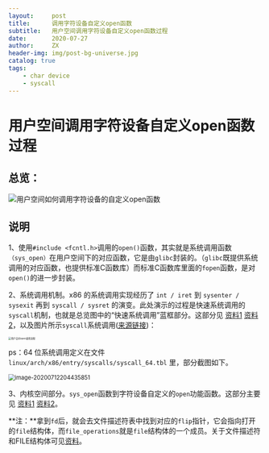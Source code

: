 ```yaml
---
layout:     post
title:      调用字符设备自定义open函数
subtitle:   用户空间调用字符设备自定义open函数过程
date:       2020-07-27
author:     ZX
header-img: img/post-bg-universe.jpg
catalog: true
tags:
    - char device
    - syscall
---
```


# 用户空间调用字符设备自定义open函数过程

## 总览：

![用户空间如何调用字符设备的自定义open函数](https://i.loli.net/2020/07/12/u9oqgxyKT1OIYdF.png)

## 说明

1、使用`#include <fcntl.h>`调用的`open()`函数，其实就是系统调用函数`（sys_open）`在用户空间下的对应函数，它是由`glibc`封装的。（`glibc`既提供系统调用的对应函数，也提供标准C函数库）而标准C函数库里面的`fopen`函数，是对`open()`的进一步封装。

2、系统调用机制。x86 的系统调用实现经历了 `int / iret` 到 `sysenter / sysexit` 再到 `syscall / sysret` 的演变。此处演示的过程是快速系统调用的`syscall`机制，也就是总览图中的“快速系统调用”蓝框部分。这部分见 [资料1](https://www.binss.me/blog/the-analysis-of-linux-system-call/) [资料2](http://blog.gqylpy.com/gqy/9407/)，以及图片所示`syscall`系统调用([来源链接](https://www.codenong.com/cs106088896/))：

<img src="https://i.loli.net/2020/07/12/KpqeZT9L4itFdnw.jpg" alt="用户空间open调用流程" style="zoom: 33%;" />

ps：64 位系统调用定义在文件 `linux/arch/x86/entry/syscalls/syscall_64.tbl` 里，部分截图如下。

<img src="https://i.loli.net/2020/07/12/vfLtY7DnN4bszPe.png" alt="image-20200712204435851" style="zoom: 80%;" />

3、内核空间部分。`sys_open`函数到字符设备自定义的`open`功能函数。这部分主要见 [资料1](https://blog.csdn.net/new_abc/article/details/7607731) [资料2](https://embed-linux-tutorial.readthedocs.io/zh_CN/latest/linux_driver/character_device.html)。

**注：**拿到`fd`后，就会去文件描述符表中找到对应的`flip`指针，它会指向打开的`file`结构体，而`file_operations`就是`file`结构体的一个成员。关于文件描述符和FILE结构体可见[资料](https://www.cnblogs.com/33debug/p/7019945.html)。
